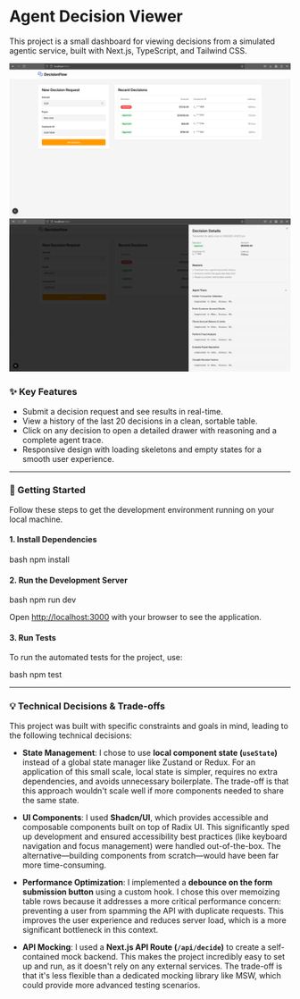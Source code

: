 # Agent Decision Viewer

This project is a small dashboard for viewing decisions from a simulated agentic service, built with Next.js, TypeScript, and Tailwind CSS.

![dashboard](public/dashboard.png)
![drawer](public/drawer.png)

### ✨ Key Features

* Submit a decision request and see results in real-time.
* View a history of the last 20 decisions in a clean, sortable table.
* Click on any decision to open a detailed drawer with reasoning and a complete agent trace.
* Responsive design with loading skeletons and empty states for a smooth user experience.

---

### 🚀 Getting Started

Follow these steps to get the development environment running on your local machine.

#### 1. Install Dependencies

bash
npm install


#### 2. Run the Development Server

bash
npm run dev


Open [http://localhost:3000](http://localhost:3000) with your browser to see the application.

#### 3. Run Tests

To run the automated tests for the project, use:

bash
npm test


---

### 💡 Technical Decisions & Trade-offs

This project was built with specific constraints and goals in mind, leading to the following technical decisions:

* **State Management**: I chose to use **local component state (`useState`)** instead of a global state manager like Zustand or Redux. For an application of this small scale, local state is simpler, requires no extra dependencies, and avoids unnecessary boilerplate. The trade-off is that this approach wouldn't scale well if more components needed to share the same state.

* **UI Components**: I used **Shadcn/UI**, which provides accessible and composable components built on top of Radix UI. This significantly sped up development and ensured accessibility best practices (like keyboard navigation and focus management) were handled out-of-the-box. The alternative—building components from scratch—would have been far more time-consuming.

* **Performance Optimization**: I implemented a **debounce on the form submission button** using a custom hook. I chose this over memoizing table rows because it addresses a more critical performance concern: preventing a user from spamming the API with duplicate requests. This improves the user experience and reduces server load, which is a more significant bottleneck in this context.

* **API Mocking**: I used a **Next.js API Route (`/api/decide`)** to create a self-contained mock backend. This makes the project incredibly easy to set up and run, as it doesn't rely on any external services. The trade-off is that it's less flexible than a dedicated mocking library like MSW, which could provide more advanced testing scenarios.